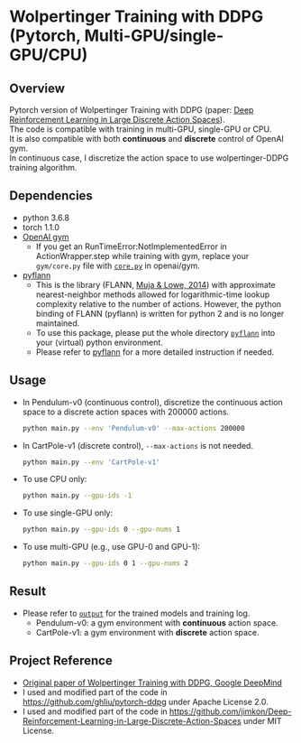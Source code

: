 # Wolpertinger Training with DDPG (Pytorch, Multi-GPU/single-GPU/CPU)
## Overview
Pytorch version of Wolpertinger Training with DDPG (paper: [Deep Reinforcement Learning in Large Discrete Action Spaces](https://arxiv.org/pdf/1512.07679.pdf)). <br>
The code is compatible with training in multi-GPU, single-GPU or CPU. <br>
It is also compatible with both **continuous** and **discrete** control of OpenAI gym. <br>
In continuous case, I discretize the action space to use wolpertinger-DDPG training algorithm.

## Dependencies
* python 3.6.8
* torch 1.1.0
* [OpenAI gym](https://github.com/openai/gym)
  * If you get an RunTimeError:NotImplementedError in ActionWrapper.step while training with gym, replace your `gym/core.py` file with [`core.py`](https://github.com/openai/gym/blob/master/gym/core.py) in openai/gym.
* [pyflann](http://www.galaxysofts.com/new/pyflann-for-python-3x/)
  * This is the library (FLANN, [Muja & Lowe, 2014](https://ieeexplore.ieee.org/abstract/document/6809191)) with approximate nearest-neighbor methods allowed for logarithmic-time lookup complexity relative to the number of actions. However, the python binding of FLANN (pyflann) is written for python 2 and is no longer maintained.
  * To use this package, please put the whole directory [`pyflann`](pyflann) into your (virtual) python environment.
  * Please refer to [pyflann](http://www.galaxysofts.com/new/pyflann-for-python-3x/) for a more detailed instruction if needed.
  

## Usage
* In Pendulum-v0 (continuous control), discretize the continuous action space to a discrete action spaces with 200000 actions.
    ```bash
    python main.py --env 'Pendulum-v0' --max-actions 200000
    ```
* In CartPole-v1 (discrete control), ```--max-actions``` is not needed.
    ```bash
    python main.py --env 'CartPole-v1'
    ```
* To use CPU only:
    ```bash
    python main.py --gpu-ids -1
    ```
* To use single-GPU only:
    ```bash
    python main.py --gpu-ids 0 --gpu-nums 1
    ```
* To use multi-GPU (e.g., use GPU-0 and GPU-1):
    ```bash
    python main.py --gpu-ids 0 1 --gpu-nums 2
    ```
## Result
* Please refer to [`output`](output) for the trained models and training log.
  * Pendulum-v0: a gym environment with **continuous** action space.
  * CartPole-v1: a gym environment with **discrete** action space.

## Project Reference
* [Original paper of Wolpertinger Training with DDPG, Google DeepMind](https://arxiv.org/abs/1512.07679)
* I used and modified part of the code in https://github.com/ghliu/pytorch-ddpg under Apache License 2.0.
* I used and modified part of the code in https://github.com/jimkon/Deep-Reinforcement-Learning-in-Large-Discrete-Action-Spaces under MIT License.
